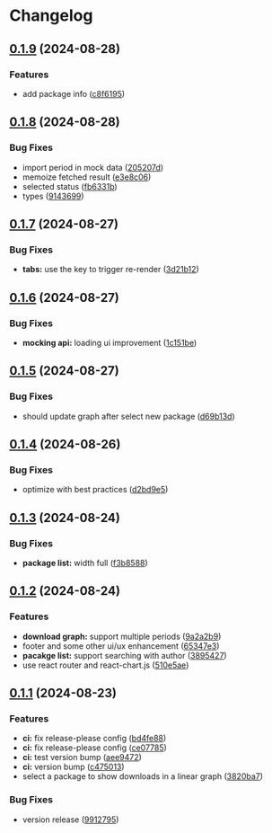 # Changelog

## [0.1.9](https://github.com/GloryWong/npm-stat/compare/npm-stat-v0.1.8...npm-stat-v0.1.9) (2024-08-28)


### Features

* add package info ([c8f6195](https://github.com/GloryWong/npm-stat/commit/c8f61956a95314cd5288399f57c5e52488973c6c))

## [0.1.8](https://github.com/GloryWong/npm-stat/compare/npm-stat-v0.1.7...npm-stat-v0.1.8) (2024-08-28)


### Bug Fixes

* import period in mock data ([205207d](https://github.com/GloryWong/npm-stat/commit/205207d01318120357ac5cd57d69741c167507b9))
* memoize fetched result ([e3e8c06](https://github.com/GloryWong/npm-stat/commit/e3e8c06b190bafc41c14b935b75c9a965e2b01b6))
* selected status ([fb6331b](https://github.com/GloryWong/npm-stat/commit/fb6331bb999412d846995a9030b65d056e460418))
* types ([9143699](https://github.com/GloryWong/npm-stat/commit/9143699742623ace57f28be8a7f7afd6ff283462))

## [0.1.7](https://github.com/GloryWong/npm-stat/compare/npm-stat-v0.1.6...npm-stat-v0.1.7) (2024-08-27)


### Bug Fixes

* **tabs:** use the key to trigger re-render ([3d21b12](https://github.com/GloryWong/npm-stat/commit/3d21b126179ec5d571849916a7e181074a5f2e0d))

## [0.1.6](https://github.com/GloryWong/npm-stat/compare/npm-stat-v0.1.5...npm-stat-v0.1.6) (2024-08-27)


### Bug Fixes

* **mocking api:** loading ui improvement ([1c151be](https://github.com/GloryWong/npm-stat/commit/1c151bea4d836db91f6d90450f2ae9c3906decb0))

## [0.1.5](https://github.com/GloryWong/npm-stat/compare/npm-stat-v0.1.4...npm-stat-v0.1.5) (2024-08-27)


### Bug Fixes

* should update graph after select new package ([d69b13d](https://github.com/GloryWong/npm-stat/commit/d69b13dda18085931150bae62c2d669e2abea454))

## [0.1.4](https://github.com/GloryWong/npm-stat/compare/npm-stat-v0.1.3...npm-stat-v0.1.4) (2024-08-26)


### Bug Fixes

* optimize with best practices ([d2bd9e5](https://github.com/GloryWong/npm-stat/commit/d2bd9e5e8b4b1e813e4c15440b461b733d76bbd5))

## [0.1.3](https://github.com/GloryWong/npm-stat/compare/npm-stat-v0.1.2...npm-stat-v0.1.3) (2024-08-24)


### Bug Fixes

* **package list:** width full ([f3b8588](https://github.com/GloryWong/npm-stat/commit/f3b858880c0f2f4c1925858acf1d99d4d25a9a81))

## [0.1.2](https://github.com/GloryWong/npm-stat/compare/npm-stat-v0.1.1...npm-stat-v0.1.2) (2024-08-24)


### Features

* **download graph:** support multiple periods ([9a2a2b9](https://github.com/GloryWong/npm-stat/commit/9a2a2b9c331f8eb23fc7491bb597de73bdb2a88d))
* footer and some other ui/ux enhancement ([65347e3](https://github.com/GloryWong/npm-stat/commit/65347e396ebeb5dbf45714a32db36d7356d60548))
* **pacakge list:** support searching with author ([3895427](https://github.com/GloryWong/npm-stat/commit/38954279f9d2957741e8af9c03e04c106bcc2876))
* use react router and react-chart.js ([510e5ae](https://github.com/GloryWong/npm-stat/commit/510e5ae47170eafeed3b1a85f71489197e0a3272))

## [0.1.1](https://github.com/GloryWong/npm-stat/compare/npm-stat-v0.1.0...npm-stat-v0.1.1) (2024-08-23)


### Features

* **ci:** fix release-please config ([bd4fe88](https://github.com/GloryWong/npm-stat/commit/bd4fe889034314a3cbf885a3545a8f651bed0da8))
* **ci:** fix release-please config ([ce07785](https://github.com/GloryWong/npm-stat/commit/ce077857bdeec534ff118cee431e6358fd133c1b))
* **ci:** test version bump ([aee9472](https://github.com/GloryWong/npm-stat/commit/aee9472a9f24572f9d26df1a68529424c08b9226))
* **ci:** version bump ([c475013](https://github.com/GloryWong/npm-stat/commit/c475013420a205c227935409f84395e01fa8df8a))
* select a package to show downloads in a linear graph ([3820ba7](https://github.com/GloryWong/npm-stat/commit/3820ba7f67603b8eb5fa74cc7a282ccb5d7c6a56))


### Bug Fixes

* version release ([9912795](https://github.com/GloryWong/npm-stat/commit/9912795159d4834872869952e0508eb9dceb6b97))
